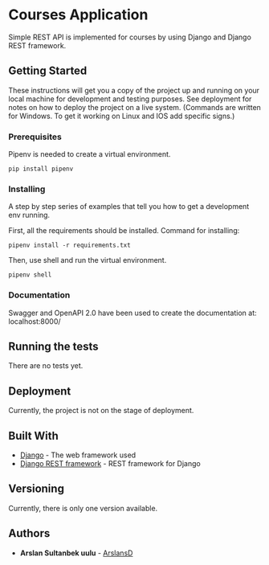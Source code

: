 # Courses Application

Simple REST API is implemented for courses by using Django and Django REST framework.

## Getting Started

These instructions will get you a copy of the project up and running on your local machine for development and testing purposes. See deployment for notes on how to deploy the project on a live system.
(Commands are written for Windows. To get it working on Linux and IOS add specific signs.)
### Prerequisites

Pipenv is needed to create a virtual environment. 

```
pip install pipenv
```

### Installing

A step by step series of examples that tell you how to get a development env running.

First, all the requirements should be installed. Command for installing:

```
pipenv install -r requirements.txt
```

Then, use shell and run the virtual environment.

```
pipenv shell
```
### Documentation

Swagger and OpenAPI 2.0 have been used to create the documentation at: localhost:8000/ 

## Running the tests

There are no tests yet.

## Deployment

Currently, the project is not on the stage of deployment.

## Built With

* [Django](https://www.djangoproject.com/) - The web framework used
* [Django REST framework](https://www.django-rest-framework.org/) - REST framework for Django

## Versioning

Currently, there is only one version available.

## Authors

* **Arslan Sultanbek uulu** - [ArslansD](https://github.com/arslansD)
